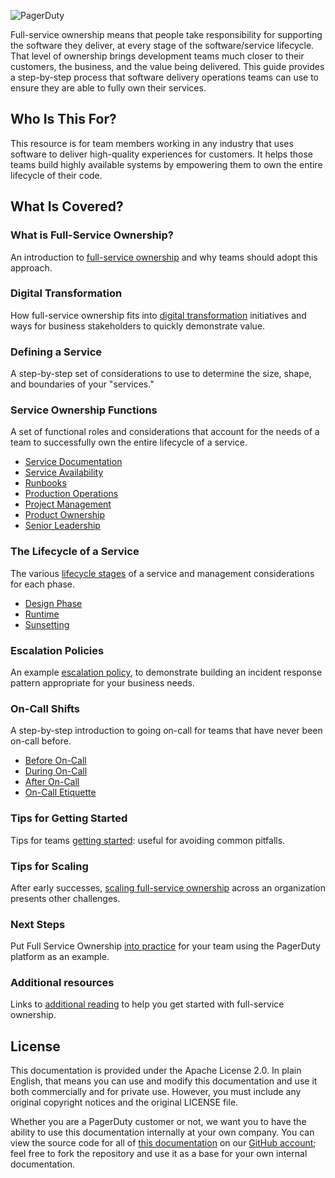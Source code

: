 ![PagerDuty](/assets/images/headers/FSO-Home.png)

Full-service ownership means that people take responsibility for supporting the software they deliver, at every stage of the software/service lifecycle. That level of ownership brings development teams much closer to their customers, the business, and the value being delivered. This guide provides a step-by-step process that software delivery operations teams can use to ensure they are able to fully own their services.

## Who Is This For?
This resource is for team members working in any industry that uses software to deliver high-quality experiences for customers. It helps those teams build highly available systems by empowering them to own the entire lifecycle of their code.

## What Is Covered?
### What is Full-Service Ownership?
An introduction to [full-service ownership](introduction.md) and why teams should adopt this approach.

### Digital Transformation
How full-service ownership fits into [digital transformation](digital_transformation.md) initiatives and ways for business stakeholders to quickly demonstrate value.

### Defining a Service
A step-by-step set of considerations to use to determine the size, shape, and boundaries of your "services."

### Service Ownership Functions
A set of functional roles and considerations that account for the needs of a team to successfully own the entire lifecycle of a service.

- [Service Documentation](functions.md#service-documentation)
- [Service Availability](functions.md#service-availability)
- [Runbooks](functions.md#runbooks)
- [Production Operations](functions.md#production-operations)
- [Project Management](functions.md#project-management)
- [Product Ownership](functions.md#product-ownership)
- [Senior Leadership](functions.md#senior-leadership)

### The Lifecycle of a Service
The various [lifecycle stages](lifecycle.md) of a service and management considerations for each phase.

- [Design Phase](lifecycle#design-phase)
- [Runtime](lifecycle#runtime)
- [Sunsetting](lifecycle#sunsetting)

### Escalation Policies
An example [escalation policy](escalations.md), to demonstrate building an incident response pattern appropriate for your business needs.

### On-Call Shifts
A step-by-step introduction to going on-call for teams that have never been on-call before.

- [Before On-Call](on-call.md#before-going-on-call)
- [During On-Call](on-call.md#during-on-call)
- [After On-Call](on-call.md#after-on-call)
- [On-Call Etiquette](on-call.md#on-call-etiquette)

### Tips for Getting Started
Tips for teams [getting started](getting_started.md): useful for avoiding common pitfalls.

### Tips for Scaling
After early successes, [scaling full-service ownership](scaling.md) across an organization presents other challenges.

### Next Steps
Put Full Service Ownership [into practice](next_steps.md) for your team using the PagerDuty platform as an example.

### Additional resources
Links to [additional reading](resources.md) to help you get started with full-service ownership.

## License
This documentation is provided under the Apache License 2.0. In plain English, that means you can use and modify this documentation and use it both commercially and for private use. However, you must include any original copyright notices and the original LICENSE file.

Whether you are a PagerDuty customer or not, we want you to have the ability to use this documentation internally at your own company. You can view the source code for all of [this documentation](https://github.com/PagerDuty/full-service-ownership-docs) on our [GitHub account](https://github.com/PagerDuty); feel free to fork the repository and use it as a base for your own internal documentation.
